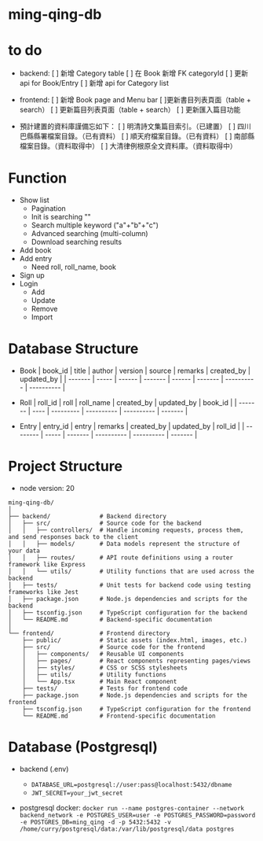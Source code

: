 # ming-qing-db

# to do

- backend:
  [ ] 新增 Category table
  [ ] 在 Book 新增 FK categoryId
  [ ] 更新 api for Book/Entry
  [ ] 新增 api for Category list


- frontend:
  [ ] 新增 Book page and Menu bar
  [ ]更新書目列表頁面（table + search）
  [ ] 更新篇目列表頁面（table + search）
  [ ] 更新匯入篇目功能

- 預計建置的資料庫謹備忘如下：
  [ ] 明清詩文集篇目索引。（已建置）
  [ ] 四川巴縣縣署檔案目錄。（已有資料）
  [ ] 順天府檔案目錄。（已有資料）
  [ ] 南部縣檔案目錄。（資料取得中）
  [ ] 大清律例根原全文資料庫。（資料取得中）

# Function

- Show list
  - Pagination
  - Init is searching ""
  - Search multiple keyword ("a"+"b"+"c")
  - Advanced searching (multi-column)
  - Download searching results
- Add book
- Add entry
  - Need roll, roll_name, book
- Sign up
- Login
  - Add
  - Update
  - Remove
  - Import

# Database Structure

- Book
  | book_id | title | author | version | source | remarks | created_by | updated_by |
  | ------- | ----- | ------ | ------- | ------ | ------- | ---------- | ---------- |

- Roll
  | roll_id | roll | roll_name | created_by | updated_by | book_id |
  | ------- | ---- | --------- | ---------- | ---------- | ------- |

- Entry
  | entry_id | entry | remarks | created_by | updated_by | roll_id |
  | -------- | ----- | ------- | ---------- | ---------- | ------- |

# Project Structure

- node version: 20

```
ming-qing-db/
│
├── backend/              # Backend directory
│   ├── src/              # Source code for the backend
│   │   ├── controllers/  # Handle incoming requests, process them, and send responses back to the client
│   │   ├── models/       # Data models represent the structure of your data
│   │   ├── routes/       # API route definitions using a router framework like Express
│   │   └── utils/        # Utility functions that are used across the backend
│   ├── tests/            # Unit tests for backend code using testing frameworks like Jest
│   ├── package.json      # Node.js dependencies and scripts for the backend
│   ├── tsconfig.json     # TypeScript configuration for the backend
│   └── README.md         # Backend-specific documentation
│
└── frontend/             # Frontend directory
    ├── public/           # Static assets (index.html, images, etc.)
    ├── src/              # Source code for the frontend
    │   ├── components/   # Reusable UI components
    │   ├── pages/        # React components representing pages/views
    │   ├── styles/       # CSS or SCSS stylesheets
    │   ├── utils/        # Utility functions
    │   └── App.tsx       # Main React component
    ├── tests/            # Tests for frontend code
    ├── package.json      # Node.js dependencies and scripts for the frontend
    ├── tsconfig.json     # TypeScript configuration for the frontend
    └── README.md         # Frontend-specific documentation
```

# Database (Postgresql)

- backend (.env)

  - `DATABASE_URL=postgresql://user:pass@localhost:5432/dbname`
  - `JWT_SECRET=your_jwt_secret`

- postgresql docker:
  `docker run --name postgres-container --network backend_network -e POSTGRES_USER=user -e POSTGRES_PASSWORD=password -e POSTGRES_DB=ming_qing -d -p 5432:5432 -v /home/curry/postgresql/data:/var/lib/postgresql/data postgres`
